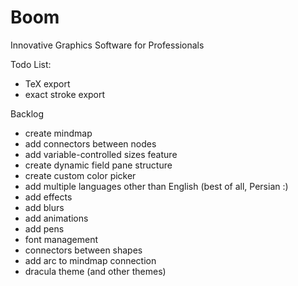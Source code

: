 # Boom

Innovative Graphics Software for Professionals

Todo List:

- TeX export
- exact stroke  export

Backlog
- create mindmap
- add connectors between nodes
- add variable-controlled sizes feature
- create dynamic field pane structure
- create custom color picker
- add multiple languages other than English (best of all, Persian :)
- add effects
- add blurs
- add animations
- add pens
- font management
- connectors between shapes
- add arc to mindmap connection 
- dracula theme (and other themes)